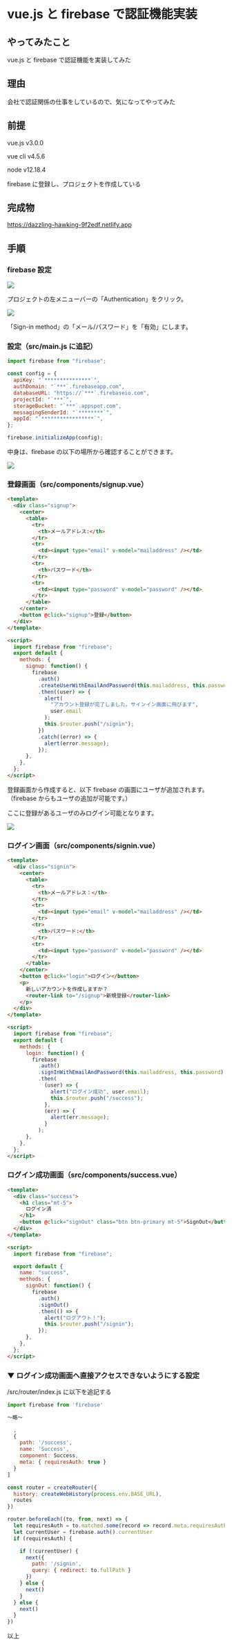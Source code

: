 # vue.js と firebase で認証機能実装

## やってみたこと

vue.js と firebase で認証機能を実装してみた

## 理由

会社で認証関係の仕事をしているので、気になってやってみた

## 前提

vue.js v3.0.0

vue cli v4.5.6

node v12.18.4

firebase に登録し、プロジェクトを作成している

## 完成物

<a href="https://dazzling-hawking-9f2edf.netlify.app" target="_blank">https://dazzling-hawking-9f2edf.netlify.app</a>

## 手順

### firebase 設定

<img src="./img/article004/Authentication.png" decoding="async">

プロジェクトの左メニューバーの「Authentication」をクリック。

<img src="./img/article004/Authentication01.png" decoding="async">

「Sign-in method」の「メール/パスワード」を「有効」にします。

### 設定（src/main.js に追記）

```javascript
import firebase from "firebase";

const config = {
  apiKey: "`***************`",
  authDomain: "`***`.firebaseapp.com",
  databaseURL: "https://`***`.firebaseio.com",
  projectId: "`***`",
  storageBucket: "`***`.appspot.com",
  messagingSenderId: "`********`",
  appId: "`*****************`",
};

firebase.initializeApp(config);
```

中身は、firebase の以下の場所から確認することができます。

<img src="./img/article004/Authentication02.png" decoding="async">

### 登録画面（src/components/signup.vue）

```html
<template>
  <div class="signup">
    <center>
      <table>
        <tr>
          <th>メールアドレス:</th>
        </tr>
        <tr>
          <td><input type="email" v-model="mailaddress" /></td>
        </tr>
        <tr>
          <th>パスワード</th>
        </tr>
        <tr>
          <td><input type="password" v-model="password" /></td>
        </tr>
      </table>
    </center>
    <button @click="signup">登録</button>
  </div>
</template>

<script>
  import firebase from "firebase";
  export default {
    methods: {
      signup: function() {
        firebase
          .auth()
          .createUserWithEmailAndPassword(this.mailaddress, this.password)
          .then((user) => {
            alert(
              "アカウント登録が完了しました。サインイン画面に飛びます",
              user.email
            );
            this.$router.push("/signin");
          })
          .catch((error) => {
            alert(error.message);
          });
      },
    },
  };
</script>
```

登録画面から作成すると、以下 firebase の画面にユーザが追加されます。（firebase からもユーザの追加が可能です。）

ここに登録があるユーザのみログイン可能となります。

<img src="./img/article004/Authentication03.png" decoding="async">

### ログイン画面（src/components/signin.vue）

```html
<template>
  <div class="signin">
    <center>
      <table>
        <tr>
          <th>メールアドレス：</th>
        </tr>
        <tr>
          <td><input type="email" v-model="mailaddress" /></td>
        </tr>
        <tr>
          <th>パスワード:</th>
        </tr>
        <tr>
          <td><input type="password" v-model="password" /></td>
        </tr>
      </table>
    </center>
    <button @click="login">ログイン</button>
    <p>
      新しいアカウントを作成しますか？
      <router-link to="/signup">新規登録</router-link>
    </p>
  </div>
</template>

<script>
  import firebase from "firebase";
  export default {
    methods: {
      login: function() {
        firebase
          .auth()
          .signInWithEmailAndPassword(this.mailaddress, this.password)
          .then(
            (user) => {
              alert("ログイン成功", user.email);
              this.$router.push("/success");
            },
            (err) => {
              alert(err.message);
            }
          );
      },
    },
  };
</script>
```

### ログイン成功画面（src/components/success.vue）

```html
<template>
  <div class="success">
    <h1 class="mt-5">
      ログイン済
    </h1>
    <button @click="signOut" class="btn btn-primary mt-5">SignOut</button>
  </div>
</template>

<script>
  import firebase from "firebase";

  export default {
    name: "success",
    methods: {
      signOut: function() {
        firebase
          .auth()
          .signOut()
          .then(() => {
            alert("ログアウト！");
            this.$router.push("/signin");
          });
      },
    },
  };
</script>
```

### ▼ ログイン成功画面へ直接アクセスできないようにする設定

/src/router/index.js に以下を追記する

```javascript
import firebase from 'firebase'

〜略〜

  ,
  {
    path: '/success',
    name: 'Success',
    component: Success,
    meta: { requiresAuth: true }
  }
]

const router = createRouter({
  history: createWebHistory(process.env.BASE_URL),
  routes
})

router.beforeEach((to, from, next) => {
  let requiresAuth = to.matched.some(record => record.meta.requiresAuth)
  let currentUser = firebase.auth().currentUser
  if (requiresAuth) {

    if (!currentUser) {
      next({
        path: '/signin',
        query: { redirect: to.fullPath }
      })
    } else {
      next()
    }
  } else {
    next()
  }
})
```

以上
